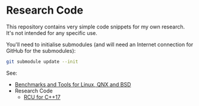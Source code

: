 # Research Code

This repository contains very simple code snippets for my own research. It's not
intended for any specific use.

You'll need to initialise submodules (and will need an Internet connection for
GitHub for the submodules):

```sh
git submodule update --init
```

See:

- [Benchmarks and Tools for Linux, QNX and BSD](./qnx/README.md)
- Research Code
  - [RCU for C++17](./rcu/README.md)
